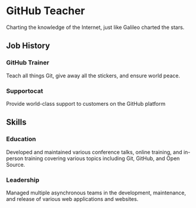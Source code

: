 # GitHub Teacher

Charting the knowledge of the Internet, just like Galileo charted the stars.

## Job History

### GitHub Trainer

Teach all things Git, give away all the stickers, and ensure world peace.

### Supportocat

Provide world-class support to customers on the GitHub platform

## Skills

### Education

Developed and maintained various conference talks, online training, and in-person training covering various topics including Git, GitHub, and Open Source.

### Leadership

Managed multiple asynchronous teams in the development, maintenance, and release of various web applications and websites.
